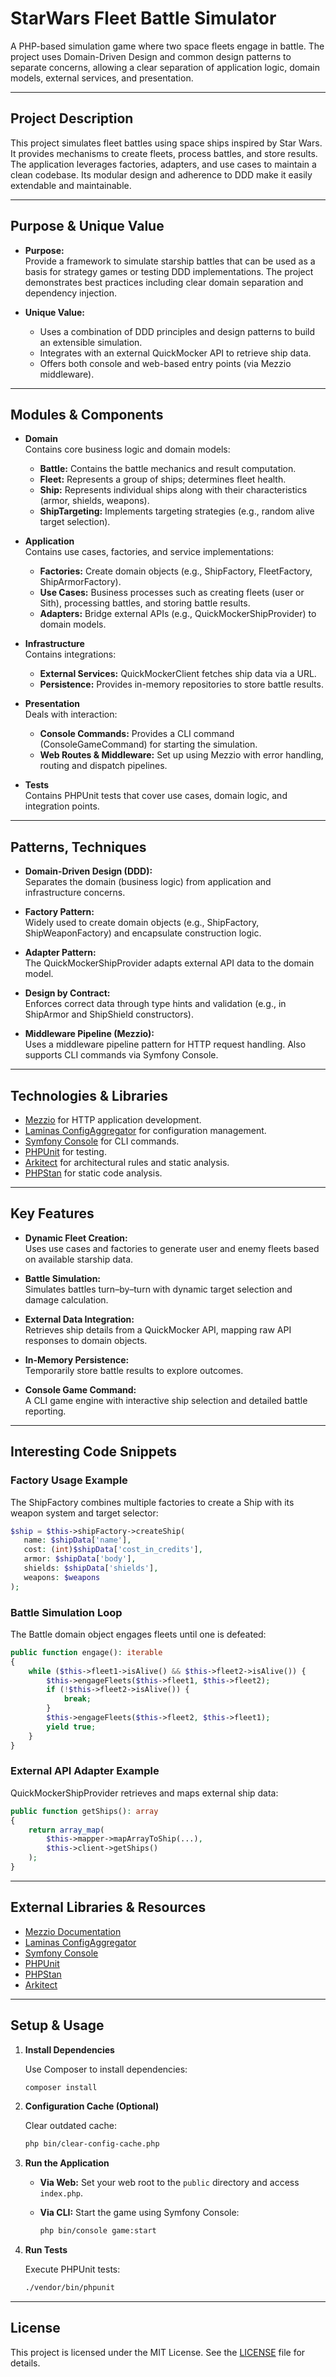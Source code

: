 # StarWars Fleet Battle Simulator

A PHP-based simulation game where two space fleets engage in battle. The project uses Domain-Driven Design and common
design patterns to separate concerns, allowing a clear separation of application logic, domain models, external
services, and presentation.

---

## Project Description

This project simulates fleet battles using space ships inspired by Star Wars. It provides mechanisms to create fleets,
process battles, and store results. The application leverages factories, adapters, and use cases to maintain a clean
codebase. Its modular design and adherence to DDD make it easily extendable and maintainable.

---

## Purpose & Unique Value

- **Purpose:**  
  Provide a framework to simulate starship battles that can be used as a basis for strategy games or testing DDD
  implementations. The project demonstrates best practices including clear domain separation and dependency injection.

- **Unique Value:**
    * Uses a combination of DDD principles and design patterns to build an extensible simulation.
    * Integrates with an external QuickMocker API to retrieve ship data.
    * Offers both console and web-based entry points (via Mezzio middleware).

---

## Modules & Components

- **Domain**  
  Contains core business logic and domain models:
    - **Battle:** Contains the battle mechanics and result computation.
    - **Fleet:** Represents a group of ships; determines fleet health.
    - **Ship:** Represents individual ships along with their characteristics (armor, shields, weapons).
    - **ShipTargeting:** Implements targeting strategies (e.g., random alive target selection).

- **Application**  
  Contains use cases, factories, and service implementations:
    - **Factories:** Create domain objects (e.g., ShipFactory, FleetFactory, ShipArmorFactory).
    - **Use Cases:** Business processes such as creating fleets (user or Sith), processing battles, and storing battle
      results.
    - **Adapters:** Bridge external APIs (e.g., QuickMockerShipProvider) to domain models.

- **Infrastructure**  
  Contains integrations:
    - **External Services:** QuickMockerClient fetches ship data via a URL.
    - **Persistence:** Provides in-memory repositories to store battle results.

- **Presentation**  
  Deals with interaction:
    - **Console Commands:** Provides a CLI command (ConsoleGameCommand) for starting the simulation.
    - **Web Routes & Middleware:** Set up using Mezzio with error handling, routing and dispatch pipelines.

- **Tests**  
  Contains PHPUnit tests that cover use cases, domain logic, and integration points.

---

## Patterns, Techniques

- **Domain-Driven Design (DDD):**  
  Separates the domain (business logic) from application and infrastructure concerns.

- **Factory Pattern:**  
  Widely used to create domain objects (e.g., ShipFactory, ShipWeaponFactory) and encapsulate construction logic.

- **Adapter Pattern:**  
  The QuickMockerShipProvider adapts external API data to the domain model.

- **Design by Contract:**  
  Enforces correct data through type hints and validation (e.g., in ShipArmor and ShipShield constructors).

- **Middleware Pipeline (Mezzio):**  
  Uses a middleware pipeline pattern for HTTP request handling. Also supports CLI commands via Symfony Console.

---

## Technologies & Libraries

- [Mezzio](https://docs.mezzio.dev/) for HTTP application development.
- [Laminas ConfigAggregator](https://docs.laminas.dev/laminas-config-aggregator/) for configuration management.
- [Symfony Console](https://symfony.com/doc/current/components/console.html) for CLI commands.
- [PHPUnit](https://phpunit.de/) for testing.
- [Arkitect](https://github.com/scheb/arkitect) for architectural rules and static analysis.
- [PHPStan](https://phpstan.org/) for static code analysis.

---

## Key Features

- **Dynamic Fleet Creation:**  
  Uses use cases and factories to generate user and enemy fleets based on available starship data.

- **Battle Simulation:**  
  Simulates battles turn–by–turn with dynamic target selection and damage calculation.

- **External Data Integration:**  
  Retrieves ship details from a QuickMocker API, mapping raw API responses to domain objects.

- **In-Memory Persistence:**  
  Temporarily store battle results to explore outcomes.

- **Console Game Command:**  
  A CLI game engine with interactive ship selection and detailed battle reporting.

---

## Interesting Code Snippets

### Factory Usage Example

The ShipFactory combines multiple factories to create a Ship with its weapon system and target selector:

```php
$ship = $this->shipFactory->createShip(
   name: $shipData['name'],
   cost: (int)$shipData['cost_in_credits'],
   armor: $shipData['body'],
   shields: $shipData['shields'],
   weapons: $weapons
);
```

### Battle Simulation Loop

The Battle domain object engages fleets until one is defeated:

```php
public function engage(): iterable
{
    while ($this->fleet1->isAlive() && $this->fleet2->isAlive()) {
        $this->engageFleets($this->fleet1, $this->fleet2);
        if (!$this->fleet2->isAlive()) {
            break;
        }
        $this->engageFleets($this->fleet2, $this->fleet1);
        yield true;
    }
}
```

### External API Adapter Example

QuickMockerShipProvider retrieves and maps external ship data:

```php
public function getShips(): array
{
    return array_map(
        $this->mapper->mapArrayToShip(...),
        $this->client->getShips()
    );
}
```

---

## External Libraries & Resources

- [Mezzio Documentation](https://docs.mezzio.dev/)
- [Laminas ConfigAggregator](https://docs.laminas.dev/laminas-config-aggregator/)
- [Symfony Console](https://symfony.com/doc/current/components/console.html)
- [PHPUnit](https://phpunit.de/)
- [PHPStan](https://phpstan.org/)
- [Arkitect](https://github.com/scheb/arkitect)

---

## Setup & Usage

1. **Install Dependencies**

   Use Composer to install dependencies:

   ```bash
   composer install
   ```

2. **Configuration Cache (Optional)**

   Clear outdated cache:

   ```bash
   php bin/clear-config-cache.php
   ```

3. **Run the Application**

    - **Via Web:** Set your web root to the `public` directory and access `index.php`.
    - **Via CLI:** Start the game using Symfony Console:

      ```bash
      php bin/console game:start
      ```

4. **Run Tests**

   Execute PHPUnit tests:

   ```bash
   ./vendor/bin/phpunit
   ```

---

## License

This project is licensed under the MIT License. See the [LICENSE](LICENSE) file for details.